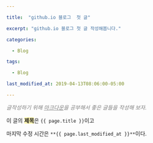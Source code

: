 ```yaml
---

title:  "github.io 블로그  첫 글"

excerpt: "github.io 블로그 첫 글 작성해봅니다."

categories:

  - Blog

tags:

  - Blog

last_modified_at: 2019-04-13T08:06:00-05:00

---
```


<span style="color:gray">*글작성하기 위해 <u>마크다운</u>을 공부해서 좋은 글들을 작성해 보자.*</span>

이 글의 <span style='background-color:fff5b1'>**제목**</span>은 ```{{ page.title }}```이고

마지막 수정 시간은 ```**{{ page.last_modified_at }}**```이다.
